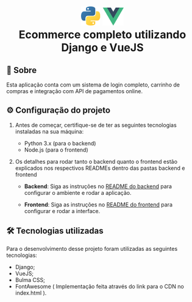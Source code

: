<h1 align="center">
 <img src="https://github.com/ipedromotta/VueJS-Flask/blob/main/frontend/src/assets/logo-python.png" width="50"> <img src="https://github.com/ipedromotta/VueJS-Flask/blob/main/frontend/src/assets/logo.png" width="55"><br>Ecommerce completo utilizando Django e VueJS
</h1>

## :page_facing_up: Sobre #
Esta aplicação conta com um sistema de login completo, carrinho de compras e integração com API de pagamentos online.

## ⚙️ Configuração do projeto #
1. Antes de começar, certifique-se de ter as seguintes tecnologias instaladas na sua máquina:
    - Python 3.x (para o backend)
    - Node.js (para o frontend)

2. Os detalhes para rodar tanto o backend quanto o frontend estão explicados nos respectivos READMEs dentro das pastas backend e frontend
    - <b>Backend</b>: Siga as instruções no <a href="https://github.com/ipedromotta/ecommerce/blob/main/backend/README.md">README do backend</a> para configurar o ambiente e rodar a aplicação.

    - <b>Frontend</b>: Siga as instruções no <a href="https://github.com/ipedromotta/ecommerce/blob/main/frontend/README.md">README do frontend</a> para configurar e rodar a interface.

## 🛠️ Tecnologias utilizadas #

Para o desenvolvimento desse projeto foram utilizadas as seguintes tecnologias:

* Django;
* VueJS;
* Bulma CSS;
* FontAwesome ( Implementação feita através do link para o CDN no index.html ).
